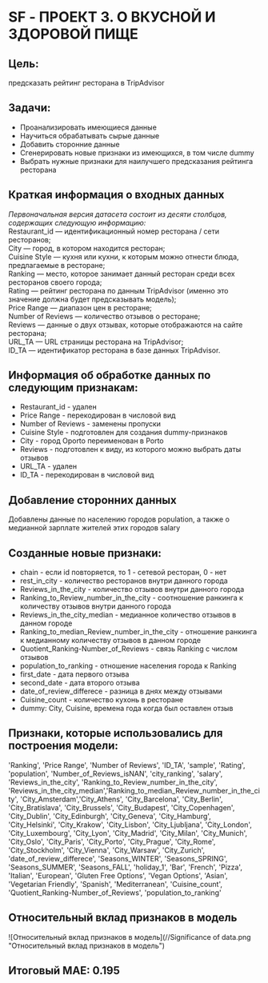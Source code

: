 # SF - ПРОЕКТ 3. О ВКУСНОЙ И ЗДОРОВОЙ ПИЩЕ

## Цель:
предсказать рейтинг ресторана в TripAdvisor

## Задачи:
* Проанализировать имеющиеся данные
* Научиться обрабатывать сырые данные
* Добавить сторонние данные
* Сгенерировать новые признаки из имеющихся, в том числе dummy
* Выбрать нужные признаки для наилучшего предсказания рейтинга ресторана

## Краткая информация о входных данных
*Первоначальная версия датасета состоит из десяти столбцов, содержащих следующую информацию:* <br/>
Restaurant_id — идентификационный номер ресторана / сети ресторанов;<br/>
City — город, в котором находится ресторан;<br/>
Cuisine Style — кухня или кухни, к которым можно отнести блюда, предлагаемые в ресторане;<br/>
Ranking — место, которое занимает данный ресторан среди всех ресторанов своего города;<br/>
Rating — рейтинг ресторана по данным TripAdvisor (именно это значение должна будет предсказывать модель);<br/>
Price Range — диапазон цен в ресторане;<br/>
Number of Reviews — количество отзывов о ресторане;<br/>
Reviews — данные о двух отзывах, которые отображаются на сайте ресторана;<br/>
URL_TA — URL страницы ресторана на TripAdvisor;<br/>
ID_TA — идентификатор ресторана в базе данных TripAdvisor.

## Информация об обработке данных по следующим признакам:
* Restaurant_id - удален
* Price Range - перекодирован в числовой вид
* Number of Reviews - заменены пропуски
* Cuisine Style - подготовлен для создания dummy-признаков
* City - город Oporto переименован в Porto
* Reviews - подготовлен к виду, из которого можно выбрать даты отзывов
* URL_TA - удален
* ID_TA - перекодирован в числовой вид

## Добавление сторонних данных
Добавлены данные по населению городов population, а также о медианной зарплате жителей этих городов salary

## Созданные новые признаки:
* chain - если id повторяется, то 1 - сетевой ресторан, 0 - нет
* rest_in_city - количество ресторанов внутри данного города
* Reviews_in_the_city - количество отзывов внутри данного города
* Ranking_to_Review_number_in_the_city - соотношение ранкинга к количеству отзывов внутри данного города
* Reviews_in_the_city_median - медианное количество отзывов в данном городе
* Ranking_to_median_Review_number_in_the_city -  отношение ранкинга к медианному количеству отзывов в данном городе
* Quotient_Ranking-Number_of_Reviews - связь Ranking c числом отзывов
* population_to_ranking - отношение населения города к Ranking
* first_date - дата первого отзыва
* second_date - дата второго отзыва
* date_of_review_differece - разница в днях между отзывами
* Cuisine_count - количество кухонь в ресторане
* dummy: City, Cuisine, времена года когда был оставлен отзыв

## Признаки, которые использовались для построения модели:
'Ranking', 'Price Range', 'Number of Reviews', 'ID_TA', 'sample',
'Rating', 'population', 'Number_of_Reviews_isNAN', 'city_ranking',
'salary', 'Reviews_in_the_city', 'Ranking_to_Review_number_in_the_city',
'Reviews_in_the_city_median','Ranking_to_median_Review_number_in_the_city',
'City_Amsterdam','City_Athens', 'City_Barcelona', 'City_Berlin', 'City_Bratislava',
'City_Brussels', 'City_Budapest', 'City_Copenhagen', 'City_Dublin',
'City_Edinburgh', 'City_Geneva', 'City_Hamburg', 'City_Helsinki',
'City_Krakow', 'City_Lisbon', 'City_Ljubljana', 'City_London',
'City_Luxembourg', 'City_Lyon', 'City_Madrid', 'City_Milan',
'City_Munich', 'City_Oslo', 'City_Paris', 'City_Porto', 'City_Prague',
'City_Rome', 'City_Stockholm', 'City_Vienna', 'City_Warsaw',
'City_Zurich', 'date_of_review_differece', 'Seasons_WINTER',
'Seasons_SPRING', 'Seasons_SUMMER', 'Seasons_FALL', 'holiday_1', 'Bar',
'French', 'Pizza', 'Italian', 'European', 'Gluten Free Options',
'Vegan Options', 'Asian', 'Vegetarian Friendly', 'Spanish',
'Mediterranean', 'Cuisine_count', 'Quotient_Ranking-Number_of_Reviews',
'population_to_ranking'

## Относительный вклад признаков в модель
![Относительный вклад признаков в модель](//Significance of data.png "Относительный вклад признаков в модель")

## Итоговый MAE: 0.195

